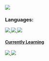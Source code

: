 <p align="left"> <a href="https://x.com/aatiqreyas" target="blank"><img src="https://img.shields.io/badge/aatiqreyas-black?style=for-the-badge&logo=x" /></a> </p>

### Languages:
<p align="left">
<a href="./" target="blank"><img src="https://img.shields.io/badge/C-black?style=for-the-badge&logo=c" />
<a href="./" target="blank"><img src="https://img.shields.io/badge/python-black?style=for-the-badge&logo=python" />
<a href="./" target="blank"><img src="https://img.shields.io/badge/C++-black?style=for-the-badge&logo=c%2B%2B"/>
</p>

<p>
  <h4 align="left">Currently Learning</h4>
  <a href="./" target="blank"><img src="https://img.shields.io/badge/java-black?style=for-the-badge&logo=openjdk"/>
<a href="./" target="blank"><img src="https://img.shields.io/badge/php-black?style=for-the-badge&logo=php"/>
<br />
